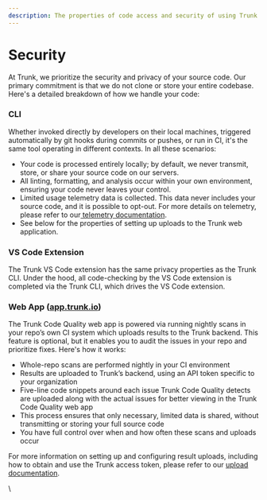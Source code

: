 ```yaml
---
description: The properties of code access and security of using Trunk Code Quality
---
```


# Security

At Trunk, we prioritize the security and privacy of your source code. Our primary commitment is that we do not clone or store your entire codebase. Here's a detailed breakdown of how we handle your code:

### CLI

Whether invoked directly by developers on their local machines, triggered automatically by git hooks during commits or pushes, or run in CI, it's the same tool operating in different contexts. In all these scenarios:

* Your code is processed entirely locally; by default, we never transmit, store, or share your source code on our servers.
* All linting, formatting, and analysis occur within your own environment, ensuring your code never leaves your control.
* Limited usage telemetry data is collected. This data never includes your source code, and it is possible to opt-out. For more details on telemetry, please refer to our[ telemetry documentation](https://docs.trunk.io/cli/configuration/telemetry).
* See below for the properties of setting up uploads to the Trunk web application.

### VS Code Extension

The Trunk VS Code extension has the same privacy properties as the Trunk CLI. Under the hood, all code-checking by the VS Code extension is completed via the Trunk CLI, which drives the VS Code extension.

### Web App ([app.trunk.io](https://app.trunk.io/?intent=code+quality))

The Trunk Code Quality web app is powered via running nightly scans in your repo’s own CI system which uploads results to the Trunk backend. This feature is optional, but it enables you to audit the issues in your repo and prioritize fixes. Here's how it works:

* Whole-repo scans are performed nightly in your CI environment
* Results are uploaded to Trunk’s backend, using an API token specific to your organization
* Five-line code snippets around each issue Trunk Code Quality detects are uploaded along with the actual issues for better viewing in the Trunk Code Quality web app
* This process ensures that only necessary, limited data is shared, without transmitting or storing your full source code
* You have full control over when and how often these scans and uploads occur

For more information on setting up and configuring result uploads, including how to obtain and use the Trunk access token, please refer to our [upload documentation](https://docs.trunk.io/code-quality/setup-and-installation/github-integration).

\
